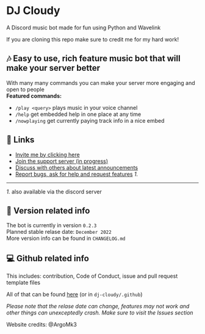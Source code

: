 # DJ Cloudy 
A Discord music bot made for fun using Python and Wavelink

If you are cloning this repo make sure to credit me for my hard work!

## 🎶 Easy to use, rich feature music bot that will make your server better
With many many commands you can make your server more engaging and open to people <br>
 **Featured commands:**
* `/play <query>` plays music in your voice channel
* `/help` get embedded help in one place at any time
* `/nowplaying` get currently paying track info in a nice embed

## 🔗 Links
* [Invite me by clicking here](https://discord.com/api/oauth2/authorize?client_id=1024303533685751868&permissions=962676125504&scope=bot%20applications.commands)
* [Join the support server (in progress)](https://discord.com)
* [Discuss with others about latest announcements](https://github.com/konradsic/dj-cloudy/discussions) 
* [Report bugs, ask for help and request features](https://github.com/konradsic/dj-cloudy/issues) *1.*
---
*1.* also available via the discord server

## 📝 Version related info
The bot is currently in version `0.2.3` <br/>
Planned stable relase date: `December 2022` <br/>
More version info can be found in `CHANGELOG.md`

## 💻 Github related info
This includes: contribution, Code of Conduct, issue and pull request template files

All of that can be found [here](https://github.com/konradsic/dj-cloudy/tree/main/.github) (or in `dj-cloudy/.github`)


*Please note that the relase date can change, features may not work and other things can unexceptedly crash. Make sure to visit the Issues section*

Website credits: @ArgoMk3
